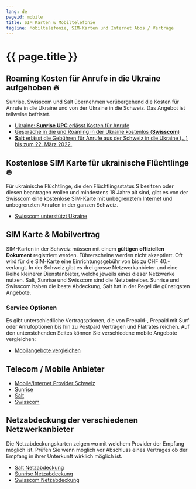 ```yaml
---
lang: de
pageid: mobile
title: SIM Karten & Mobiltelefonie
tagline: Mobiltelefonie, SIM-Karten und Internet Abos / Verträge
---
```

# {{ page.title }}

## Roaming Kosten für Anrufe in die Ukraine aufgehoben :fire:
Sunrise, Swisscom und Salt übernehmen vorübergehend die Kosten für Anrufe in die Ukraine und von der Ukraine in die Schweiz. Das Angebot ist teilweise befristet.
- [Ukraine: **Sunrise UPC** erlässt Kosten für Anrufe](https://www.sunrise.ch/de/corporate-communications/medien/pressemitteilungen/newscontent.html#id=https://irpages2.eqs.com/websites/swissfeed/German/99/detail-page.html?newsId=1525da96-2864-4d42-9efa-3099f185a807)
- [Gespräche in die und Roaming in der Ukraine kostenlos (**Swisscom**)](https://www.swisscom.ch/de/privatkunden/ukraine.html)
- [**Salt** erlässt die Gebühren für Anrufe aus der Schweiz in die Ukraine (...) bis zum 22. März 2022.](https://twitter.com/SaltMobile_DE/status/1505858098182959107?s=20&t=380-Dh63pnxIVwrUOgbwwQ)

## Kostenlose SIM Karte für ukrainische Flüchtlinge :fire:
Für ukrainische Flüchtlinge, die den Flüchtlingsstatus S besitzen oder diesen beantragen wollen und mindestens 18 Jahre alt sind, gibt es von der Swisscom eine
kostenlose SIM-Karte mit unbegrenztem Internet und unbegrenzten Anrufen in der ganzen Schweiz.
- [Swisscom unterstützt Ukraine](https://www.swisscom.ch/de/privatkunden/ukraine.html)

## SIM Karte & Mobilvertrag
SIM-Karten in der Schweiz müssen mit einem **gültigen offiziellen Dokument** registriert werden. 
Führerscheine werden nicht akzeptiert. Oft wird für die SIM-Karte eine Einrichtungsgebühr von bis zu CHF 40.- verlangt. 
In der Schweiz gibt es drei grosse Netzwerkanbieter und eine Reihe kleinerer Dienstanbieter, welche jeweils eines dieser Netzwerke nutzen. 
Salt, Sunrise und Swisscom sind die Netzbetreiber. Sunrise und Swisscom haben die beste Abdeckung, Salt hat in der Regel die günstigsten Angebote.

### Service Optionen
Es gibt unterschiedliche Vertragsptionen, die von Prepaid-, Prepaid mit Surf oder Anrufoptionen bis hin zu Postpaid Verträgen und Flatrates reichen.
Auf den untenstehenden Seites können Sie verschiedene mobile Angebote vergleichen:

- [Mobilangebote vergleichen](https://www.dschungelkompass.ch)

## Telecom / Mobile Anbieter
- [Mobile/Internet Provider Schweiz](https://www.providerliste.ch/provider/mobile.html)
- [Sunrise](https://www.sunrise.ch/en/home)
- [Salt](https://fiber.salt.ch/en)
- [Swisscom](https://www.swisscom.ch/en/residential.html)


## Netzabdeckung der verschiedenen Netzwerkanbieter
Die Netzabdeckungskarten zeigen wo mit welchem Provider der Empfang möglich ist. Prüfen Sie wenn möglich vor Abschluss eines Vertrages ob der Empfang in ihrer Unterkunft wirklich möglich ist.

- [Salt Netzabdeckung](https://fiber.salt.ch/de/mobile/coverage)
- [Sunrise Netzabdeckung](https://www.sunrise.ch/de/privatkunden/mobil-abos/mobilnetz/netzabdeckung/netzabdeckungskarte.html)
- [Swisscom Netzabdeckung](https://scmplc.begasoft.ch/plcapp/pages/gis/netzabdeckung.jsf?netztyp=lte)
